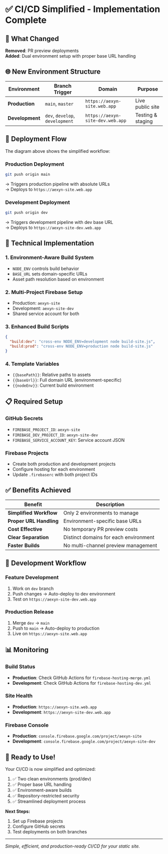 # ✅ CI/CD Simplified - Implementation Complete

## 🎯 What Changed

**Removed**: PR preview deployments  
**Added**: Dual environment setup with proper base URL handling

## 🌐 New Environment Structure

| Environment | Branch Trigger | Domain | Purpose |
|-------------|----------------|--------|---------|
| **Production** | `main`, `master` | `https://aexyn-site.web.app` | Live public site |
| **Development** | `dev`, `develop`, `development` | `https://aexyn-site-dev.web.app` | Testing & staging |

## 🚀 Deployment Flow

The diagram above shows the simplified workflow:

### Production Deployment
```bash
git push origin main
```
→ Triggers production pipeline with absolute URLs  
→ Deploys to `https://aexyn-site.web.app`

### Development Deployment  
```bash
git push origin dev
```
→ Triggers development pipeline with dev base URL  
→ Deploys to `https://aexyn-site-dev.web.app`

## 🔧 Technical Implementation

### 1. **Environment-Aware Build System**
- `NODE_ENV` controls build behavior
- `BASE_URL` sets domain-specific URLs
- Asset path resolution based on environment

### 2. **Multi-Project Firebase Setup**
- Production: `aexyn-site` 
- Development: `aexyn-site-dev`
- Shared service account for both

### 3. **Enhanced Build Scripts**
```json
{
  "build:dev": "cross-env NODE_ENV=development node build-site.js",
  "build:prod": "cross-env NODE_ENV=production node build-site.js"
}
```

### 4. **Template Variables**
- `{{basePath}}`: Relative paths to assets
- `{{baseUrl}}`: Full domain URL (environment-specific)
- `{{nodeEnv}}`: Current build environment

## 📋 Required Setup

### GitHub Secrets
- `FIREBASE_PROJECT_ID`: `aexyn-site`
- `FIREBASE_DEV_PROJECT_ID`: `aexyn-site-dev`  
- `FIREBASE_SERVICE_ACCOUNT_KEY`: Service account JSON

### Firebase Projects
- Create both production and development projects
- Configure hosting for each environment
- Update `.firebaserc` with both project IDs

## ✅ Benefits Achieved

| Benefit | Description |
|---------|-------------|
| **Simplified Workflow** | Only 2 environments to manage |
| **Proper URL Handling** | Environment-specific base URLs |
| **Cost Effective** | No temporary PR preview costs |
| **Clear Separation** | Distinct domains for each environment |
| **Faster Builds** | No multi-channel preview management |

## 🔄 Development Workflow

### Feature Development
1. Work on `dev` branch
2. Push changes → Auto-deploy to dev environment
3. Test on `https://aexyn-site-dev.web.app`

### Production Release
1. Merge `dev` → `main`
2. Push to `main` → Auto-deploy to production
3. Live on `https://aexyn-site.web.app`

## 📊 Monitoring

### Build Status
- **Production**: Check GitHub Actions for `firebase-hosting-merge.yml`
- **Development**: Check GitHub Actions for `firebase-hosting-dev.yml`

### Site Health
- **Production**: `https://aexyn-site.web.app`
- **Development**: `https://aexyn-site-dev.web.app`

### Firebase Console
- **Production**: `console.firebase.google.com/project/aexyn-site`
- **Development**: `console.firebase.google.com/project/aexyn-site-dev`

## 🎉 Ready to Use!

Your CI/CD is now simplified and optimized:

1. ✅ Two clean environments (prod/dev)
2. ✅ Proper base URL handling
3. ✅ Environment-aware builds
4. ✅ Repository-restricted security
5. ✅ Streamlined deployment process

**Next Steps:**
1. Set up Firebase projects
2. Configure GitHub secrets  
3. Test deployments on both branches

---

*Simple, efficient, and production-ready CI/CD for your static site.* 